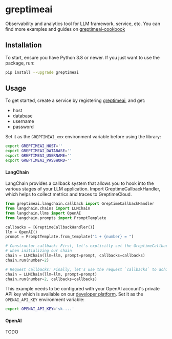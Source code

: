# greptimeai

Observability and analytics tool for LLM framework, service, etc. You can find more
examples and guides on [greptimeai-cookbook][greptimeai-cookbook]

## Installation

To start, ensure you have Python 3.8 or newer. If you just
want to use the package, run:

```sh
pip install --upgrade greptimeai
```

## Usage

To get started, create a service by registering [greptimeai][greptimeai], and get:

- host
- database
- username
- password

Set it as the `GREPTIMEAI_xxx` environment variable before using the library:

```bash
export GREPTIMEAI_HOST=''
export GREPTIMEAI_DATABASE=''
export GREPTIMEAI_USERNAME=''
export GREPTIMEAI_PASSWORD=''
```

#### LangChain

LangChain provides a callback system that allows you to hook into the various stages of your LLM
application. Import GreptimeCallbackHandler, which helps to collect metrics and traces to
GreptimeCloud.

```python
from greptimeai.langchain.callback import GreptimeCallbackHandler
from langchain.chains import LLMChain
from langchain.llms import OpenAI
from langchain.prompts import PromptTemplate

callbacks = [GreptimeCallbackHandler()]
llm = OpenAI()
prompt = PromptTemplate.from_template("1 + {number} = ")

# Constructor callback: First, let's explicitly set the GreptimeCallbackHandler
# when initializing our chain
chain = LLMChain(llm=llm, prompt=prompt, callbacks=callbacks)
chain.run(number=2)

# Request callbacks: Finally, let's use the request `callbacks` to achieve the same result
chain = LLMChain(llm=llm, prompt=prompt)
chain.run(number=2, callbacks=callbacks)
```

This example needs to be configured with your OpenAI account's private API key which is available on
our [developer platform][openai]. Set it as the `OPENAI_API_KEY` environment variable:

```bash
export OPENAI_API_KEY='sk-...'
```

#### OpenAI

TODO

[greptimeai]: https://console.greptime.cloud/ai
[greptimeai-cookbook]: https://github.com/GreptimeTeam/greptimeai-cookbook
[openai]: https://platform.openai.com/account/api-keys
